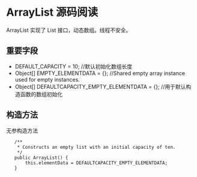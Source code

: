 # ArrayList  源码阅读
ArrayList 实现了 List 接口，动态数组。线程不安全。
## 重要字段
* DEFAULT_CAPACITY = 10;  //默认初始化数组长度
* Object[] EMPTY_ELEMENTDATA = {}; //Shared empty array instance used for empty instances.
* Object[] DEFAULTCAPACITY_EMPTY_ELEMENTDATA = {}; //用于默认构造函数的数组初始化
## 构造方法
 无参构造方法
 ````
    /**
     * Constructs an empty list with an initial capacity of ten.
     */
    public ArrayList() {
        this.elementData = DEFAULTCAPACITY_EMPTY_ELEMENTDATA;
    }
 ````